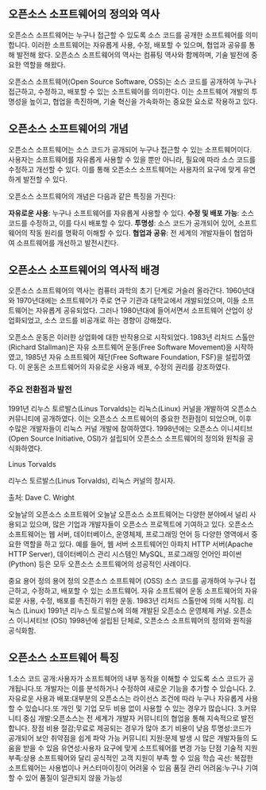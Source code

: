 ## 오픈소스 소프트웨어의 정의와 역사
오픈소스 소프트웨어는 누구나 접근할 수 있도록 소스 코드를 공개한 소프트웨어를 의미합니다. 이러한 소프트웨어는 자유롭게 사용, 수정, 배포할 수 있으며, 협업과 공유를 통해 발전해 왔다. 오픈소스 소프트웨어의 역사는 컴퓨팅 역사와 함께하며, 기술 발전에 중요한 역할을 해왔다.


오픈소스 소프트웨어(Open Source Software, OSS)는 소스 코드를 공개하여 누구나 접근하고, 수정하고, 배포할 수 있는 소프트웨어를 의미한다. 이는 소프트웨어 개발의 투명성을 높이고, 협업을 촉진하며, 기술 혁신을 가속화하는 중요한 요소로 작용하고 있다.

## 오픈소스 소프트웨어의 개념
오픈소스 소프트웨어는 소스 코드가 공개되어 누구나 접근할 수 있는 소프트웨어이다. 사용자는 소프트웨어를 자유롭게 사용할 수 있을 뿐만 아니라, 필요에 따라 소스 코드를 수정하고 개선할 수 있다. 이를 통해 오픈소스 소프트웨어는 사용자의 요구에 맞게 유연하게 발전할 수 있다.

오픈소스 소프트웨어의 개념은 다음과 같은 특징을 가진다:

**자유로운 사용**: 누구나 소프트웨어를 자유롭게 사용할 수 있다.
**수정 및 배포 가능**: 소스 코드를 수정하고, 이를 다시 배포할 수 있다.
**투명성**: 소스 코드가 공개되어 있어, 소프트웨어의 작동 원리를 명확히 이해할 수 있다.
**협업과 공유**: 전 세계의 개발자들이 협업하여 소프트웨어를 개선하고 발전시킨다.

## 오픈소스 소프트웨어의 역사적 배경
오픈소스 소프트웨어의 역사는 컴퓨터 과학의 초기 단계로 거슬러 올라간다. 1960년대와 1970년대에는 소프트웨어가 주로 연구 기관과 대학교에서 개발되었으며, 이들 소프트웨어는 자유롭게 공유되었다. 그러나 1980년대에 들어서면서 소프트웨어 산업이 상업화되었고, 소스 코드를 비공개로 하는 경향이 강해졌다.

오픈소스 운동은 이러한 상업화에 대한 반작용으로 시작되었다. 1983년 리처드 스톨만(Richard Stallman)은 자유 소프트웨어 운동(Free Software Movement)을 시작하였고, 1985년 자유 소프트웨어 재단(Free Software Foundation, FSF)을 설립하였다. 이 운동은 소프트웨어의 자유로운 사용과 배포, 수정의 권리를 강조하였다.


### 주요 전환점과 발전
1991년 리누스 토르발스(Linus Torvalds)는 리눅스(Linux) 커널을 개발하여 오픈소스 커뮤니티에 공개하였다. 이는 오픈소스 소프트웨어의 중요한 전환점이 되었으며, 이후 수많은 개발자들이 리눅스 커널 개발에 참여하였다. 1998년에는 오픈소스 이니셔티브(Open Source Initiative, OSI)가 설립되어 오픈소스 소프트웨어의 정의와 원칙을 공식화하였다.

Linus Torvalds

리누스 토르발스(Linus Torvalds), 리눅스 커널의 창시자.

출처: Dave C. Wright

오늘날의 오픈소스 소프트웨어
오늘날 오픈소스 소프트웨어는 다양한 분야에서 널리 사용되고 있으며, 많은 기업과 개발자들이 오픈소스 프로젝트에 기여하고 있다. 오픈소스 소프트웨어는 웹 서버, 데이터베이스, 운영체제, 프로그래밍 언어 등 다양한 영역에서 중요한 역할을 하고 있다. 예를 들어, 웹 서버 소프트웨어인 아파치 HTTP 서버(Apache HTTP Server), 데이터베이스 관리 시스템인 MySQL, 프로그래밍 언어인 파이썬(Python) 등은 모두 오픈소스 소프트웨어의 성공적인 사례이다.

중요 용어 정의
용어	정의
오픈소스 소프트웨어 (OSS)	소스 코드를 공개하여 누구나 접근하고, 수정하고, 배포할 수 있는 소프트웨어.
자유 소프트웨어 운동	소프트웨어의 자유로운 사용, 수정, 배포를 촉진하기 위한 운동. 1983년 리처드 스톨만에 의해 시작됨.
리눅스 (Linux)	1991년 리누스 토르발스에 의해 개발된 오픈소스 운영체제 커널.
오픈소스 이니셔티브 (OSI)	1998년에 설립된 단체로, 오픈소스 소프트웨어의 정의와 원칙을 공식화함.

## 오픈소스 소프트웨어 특징
1.소스 코드 공개:사용자가 소프트웨어의 내부 동작을 이해할 수 있도록 소스 코드가 공개됩니다.또 개발자는 이를 분석하거나 수정하여 새로운 기능을 추가할 수 있습니다.
2.자유로운 사용과 배포:대부분의 오픈소스는 라이선스 조건에 따라 누구나 자유롭게 사용할 수 있습니다.또 개인 및 기업 모두 비용 없이 사용할 수 있는 경우가 많습니다.
3.커뮤니티 중심 개발:오픈소스는 전 세계가 개발자 커뮤니티의 협업을 통해 지속적으로 발전합니다.
장점
비용 절감;무료로 제공되는 경우가 많아 초기 비용이 낮음
투명성:코드가 공개되어 보안 취약점을 쉽게 파악 가능
커뮤니티 지원:문제 발생 시 많은 개발자들의 도움을 받을 수 있음
유연성:사용자 요구에 맞게 소프트웨어를 변경 가능
단점
기술적 지원 부족:상용 소프트웨어와 달리 공식적인 고객 지원이 부족 할 수 있음
학습 곡선: 복잡한 소프트웨어는 사용법이나 커스터마이징이 어려울 수 있음
품질 관리 어려움:누구나 기여할 수 있어 품질이 일관되지 않을 가능성
